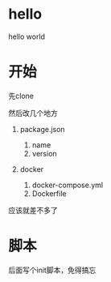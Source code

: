# hello

hello world

# 开始

先clone

然后改几个地方

1. package.json 
    1. name
    1. version
    
2. docker
    1. docker-compose.yml
    2. Dockerfile

应该就差不多了
# 脚本

后面写个init脚本，免得搞忘
